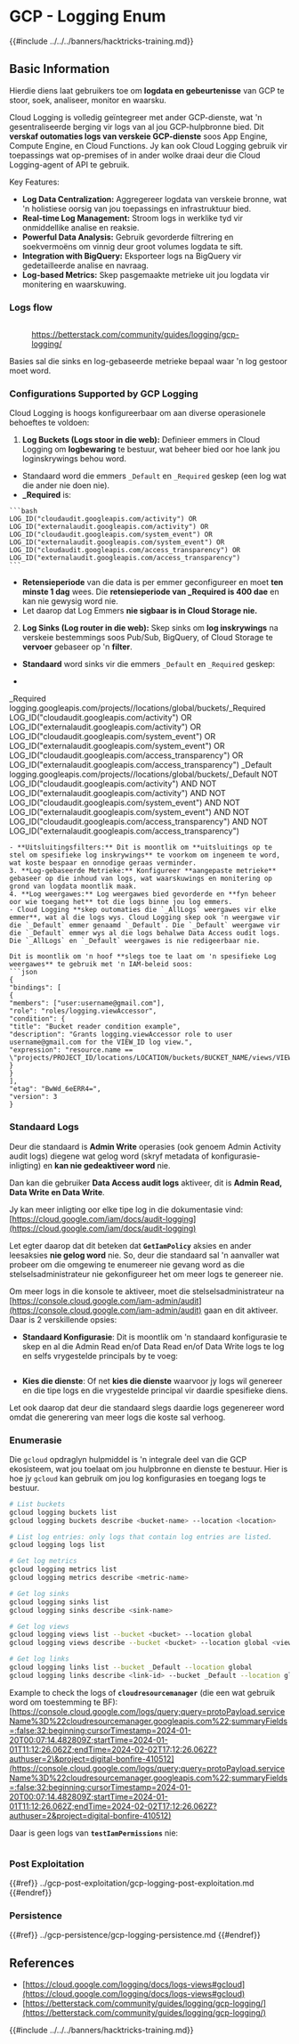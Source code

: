 # GCP - Logging Enum

{{#include ../../../banners/hacktricks-training.md}}

## Basic Information

Hierdie diens laat gebruikers toe om **logdata en gebeurtenisse** van GCP te stoor, soek, analiseer, monitor en waarsku.

Cloud Logging is volledig geïntegreer met ander GCP-dienste, wat 'n gesentraliseerde berging vir logs van al jou GCP-hulpbronne bied. Dit **verskaf outomaties logs van verskeie GCP-dienste** soos App Engine, Compute Engine, en Cloud Functions. Jy kan ook Cloud Logging gebruik vir toepassings wat op-premises of in ander wolke draai deur die Cloud Logging-agent of API te gebruik.

Key Features:

- **Log Data Centralization:** Aggregereer logdata van verskeie bronne, wat 'n holistiese oorsig van jou toepassings en infrastruktuur bied.
- **Real-time Log Management:** Stroom logs in werklike tyd vir onmiddellike analise en reaksie.
- **Powerful Data Analysis:** Gebruik gevorderde filtrering en soekvermoëns om vinnig deur groot volumes logdata te sift.
- **Integration with BigQuery:** Eksporteer logs na BigQuery vir gedetailleerde analise en navraag.
- **Log-based Metrics:** Skep pasgemaakte metrieke uit jou logdata vir monitering en waarskuwing.

### Logs flow

<figure><img src="../../../images/image (3) (1) (1).png" alt=""><figcaption><p><a href="https://betterstack.com/community/guides/logging/gcp-logging/">https://betterstack.com/community/guides/logging/gcp-logging/</a></p></figcaption></figure>

Basies sal die sinks en log-gebaseerde metrieke bepaal waar 'n log gestoor moet word.

### Configurations Supported by GCP Logging

Cloud Logging is hoogs konfigureerbaar om aan diverse operasionele behoeftes te voldoen:

1. **Log Buckets (Logs stoor in die web):** Definieer emmers in Cloud Logging om **logbewaring** te bestuur, wat beheer bied oor hoe lank jou loginskrywings behou word.
- Standaard word die emmers `_Default` en `_Required` geskep (een log wat die ander nie doen nie).
- **\_Required** is:
````
```bash
LOG_ID("cloudaudit.googleapis.com/activity") OR LOG_ID("externalaudit.googleapis.com/activity") OR LOG_ID("cloudaudit.googleapis.com/system_event") OR LOG_ID("externalaudit.googleapis.com/system_event") OR LOG_ID("cloudaudit.googleapis.com/access_transparency") OR LOG_ID("externalaudit.googleapis.com/access_transparency")
```

````
- **Retensieperiode** van die data is per emmer geconfigureer en moet **ten minste 1 dag** wees. Die **retensieperiode van \_Required is 400 dae** en kan nie gewysig word nie.
- Let daarop dat Log Emmers **nie sigbaar is in Cloud Storage nie.**

2. **Log Sinks (Log router in die web):** Skep sinks om **log inskrywings** na verskeie bestemmings soos Pub/Sub, BigQuery, of Cloud Storage te **vervoer** gebaseer op 'n **filter**.
- **Standaard** word sinks vir die emmers `_Default` en `_Required` geskep:
- ```bash
_Required  logging.googleapis.com/projects/<proj-name>/locations/global/buckets/_Required  LOG_ID("cloudaudit.googleapis.com/activity") OR LOG_ID("externalaudit.googleapis.com/activity") OR LOG_ID("cloudaudit.googleapis.com/system_event") OR LOG_ID("externalaudit.googleapis.com/system_event") OR LOG_ID("cloudaudit.googleapis.com/access_transparency") OR LOG_ID("externalaudit.googleapis.com/access_transparency")
_Default   logging.googleapis.com/projects/<proj-name>/locations/global/buckets/_Default   NOT LOG_ID("cloudaudit.googleapis.com/activity") AND NOT LOG_ID("externalaudit.googleapis.com/activity") AND NOT LOG_ID("cloudaudit.googleapis.com/system_event") AND NOT LOG_ID("externalaudit.googleapis.com/system_event") AND NOT LOG_ID("cloudaudit.googleapis.com/access_transparency") AND NOT LOG_ID("externalaudit.googleapis.com/access_transparency")
```
- **Uitsluitingsfilters:** Dit is moontlik om **uitsluitings op te stel om spesifieke log inskrywings** te voorkom om ingeneem te word, wat koste bespaar en onnodige geraas verminder.
3. **Log-gebaseerde Metrieke:** Konfigureer **aangepaste metrieke** gebaseer op die inhoud van logs, wat waarskuwings en monitering op grond van logdata moontlik maak.
4. **Log weergawes:** Log weergawes bied gevorderde en **fyn beheer oor wie toegang het** tot die logs binne jou log emmers.
- Cloud Logging **skep outomaties die `_AllLogs` weergawes vir elke emmer**, wat al die logs wys. Cloud Logging skep ook 'n weergawe vir die `_Default` emmer genaamd `_Default`. Die `_Default` weergawe vir die `_Default` emmer wys al die logs behalwe Data Access oudit logs. Die `_AllLogs` en `_Default` weergawes is nie redigeerbaar nie.

Dit is moontlik om 'n hoof **slegs toe te laat om 'n spesifieke Log weergawes** te gebruik met 'n IAM-beleid soos:
```json
{
"bindings": [
{
"members": ["user:username@gmail.com"],
"role": "roles/logging.viewAccessor",
"condition": {
"title": "Bucket reader condition example",
"description": "Grants logging.viewAccessor role to user username@gmail.com for the VIEW_ID log view.",
"expression": "resource.name == \"projects/PROJECT_ID/locations/LOCATION/buckets/BUCKET_NAME/views/VIEW_ID\""
}
}
],
"etag": "BwWd_6eERR4=",
"version": 3
}
```
### Standaard Logs

Deur die standaard is **Admin Write** operasies (ook genoem Admin Activity audit logs) diegene wat gelog word (skryf metadata of konfigurasie-inligting) en **kan nie gedeaktiveer word** nie.

Dan kan die gebruiker **Data Access audit logs** aktiveer, dit is **Admin Read, Data Write en Data Write**.

Jy kan meer inligting oor elke tipe log in die dokumentasie vind: [https://cloud.google.com/iam/docs/audit-logging](https://cloud.google.com/iam/docs/audit-logging)

Let egter daarop dat dit beteken dat **`GetIamPolicy`** aksies en ander leesaksies **nie gelog word** nie. So, deur die standaard sal 'n aanvaller wat probeer om die omgewing te enumereer nie gevang word as die stelselsadministrateur nie gekonfigureer het om meer logs te genereer nie.

Om meer logs in die konsole te aktiveer, moet die stelselsadministrateur na [https://console.cloud.google.com/iam-admin/audit](https://console.cloud.google.com/iam-admin/audit) gaan en dit aktiveer. Daar is 2 verskillende opsies:

- **Standaard Konfigurasie**: Dit is moontlik om 'n standaard konfigurasie te skep en al die Admin Read en/of Data Read en/of Data Write logs te log en selfs vrygestelde principals by te voeg:

<figure><img src="../../../images/image (338).png" alt=""><figcaption></figcaption></figure>

- **Kies die dienste**: Of net **kies die dienste** waarvoor jy logs wil genereer en die tipe logs en die vrygestelde principal vir daardie spesifieke diens.

Let ook daarop dat deur die standaard slegs daardie logs gegenereer word omdat die generering van meer logs die koste sal verhoog.

### Enumerasie

Die `gcloud` opdraglyn hulpmiddel is 'n integrale deel van die GCP ekosisteem, wat jou toelaat om jou hulpbronne en dienste te bestuur. Hier is hoe jy `gcloud` kan gebruik om jou log konfigurasies en toegang logs te bestuur.
```bash
# List buckets
gcloud logging buckets list
gcloud logging buckets describe <bucket-name> --location <location>

# List log entries: only logs that contain log entries are listed.
gcloud logging logs list

# Get log metrics
gcloud logging metrics list
gcloud logging metrics describe <metric-name>

# Get log sinks
gcloud logging sinks list
gcloud logging sinks describe <sink-name>

# Get log views
gcloud logging views list --bucket <bucket> --location global
gcloud logging views describe --bucket <bucket> --location global <view-id> # view-id is usually the same as the bucket name

# Get log links
gcloud logging links list --bucket _Default --location global
gcloud logging links describe <link-id> --bucket _Default --location global
```
Example to check the logs of **`cloudresourcemanager`** (die een wat gebruik word om toestemming te BF): [https://console.cloud.google.com/logs/query;query=protoPayload.serviceName%3D%22cloudresourcemanager.googleapis.com%22;summaryFields=:false:32:beginning;cursorTimestamp=2024-01-20T00:07:14.482809Z;startTime=2024-01-01T11:12:26.062Z;endTime=2024-02-02T17:12:26.062Z?authuser=2\&project=digital-bonfire-410512](https://console.cloud.google.com/logs/query;query=protoPayload.serviceName%3D%22cloudresourcemanager.googleapis.com%22;summaryFields=:false:32:beginning;cursorTimestamp=2024-01-20T00:07:14.482809Z;startTime=2024-01-01T11:12:26.062Z;endTime=2024-02-02T17:12:26.062Z?authuser=2&project=digital-bonfire-410512)

Daar is geen logs van **`testIamPermissions`** nie:

<figure><img src="../../../images/image (2) (1) (1) (1).png" alt=""><figcaption></figcaption></figure>

### Post Exploitation

{{#ref}}
../gcp-post-exploitation/gcp-logging-post-exploitation.md
{{#endref}}

### Persistence

{{#ref}}
../gcp-persistence/gcp-logging-persistence.md
{{#endref}}

## References

- [https://cloud.google.com/logging/docs/logs-views#gcloud](https://cloud.google.com/logging/docs/logs-views#gcloud)
- [https://betterstack.com/community/guides/logging/gcp-logging/](https://betterstack.com/community/guides/logging/gcp-logging/)

{{#include ../../../banners/hacktricks-training.md}}

